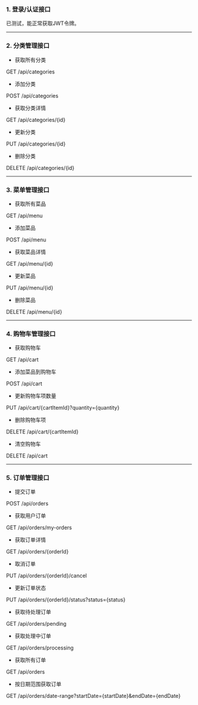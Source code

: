 ### 1. 登录/认证接口

已测试，能正常获取JWT令牌。

------

### 2. 分类管理接口

- 获取所有分类

GET /api/categories

- 添加分类

POST /api/categories

- 获取分类详情

GET /api/categories/{id}

- 更新分类

PUT /api/categories/{id}

- 删除分类

DELETE /api/categories/{id}

------

### 3. 菜单管理接口

- 获取所有菜品

GET /api/menu

- 添加菜品

POST /api/menu

- 获取菜品详情

GET /api/menu/{id}

- 更新菜品

PUT /api/menu/{id}

- 删除菜品

DELETE /api/menu/{id}

------

### 4. 购物车管理接口

- 获取购物车

GET /api/cart

- 添加菜品到购物车

POST /api/cart

- 更新购物车项数量

PUT /api/cart/{cartItemId}?quantity={quantity}

- 删除购物车项

DELETE /api/cart/{cartItemId}

- 清空购物车

DELETE /api/cart

------

### 5. 订单管理接口

- 提交订单

POST /api/orders

- 获取用户订单

GET /api/orders/my-orders

- 获取订单详情

GET /api/orders/{orderId}

- 取消订单

PUT /api/orders/{orderId}/cancel

- 更新订单状态

PUT /api/orders/{orderId}/status?status={status}

- 获取待处理订单

GET /api/orders/pending

- 获取处理中订单

GET /api/orders/processing

- 获取所有订单

GET /api/orders

- 按日期范围获取订单

GET /api/orders/date-range?startDate={startDate}&endDate={endDate}